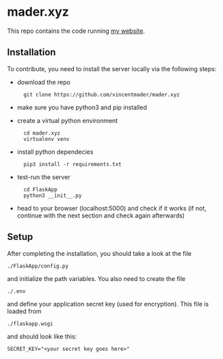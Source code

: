 # mader.xyz

This repo contains the code running [my website](http://mader.xyz).

## Installation

To contribute, you need to install the server locally via the following steps:

- download the repo

        git clone https://github.com/vincentmader/mader.xyz

- make sure you have python3 and pip installed

- create a virtual python environment 

        cd mader.xyz
        virtualenv venv

- install python dependecies

        pip3 install -r requirements.txt

- test-run the server

        cd FlaskApp
        python3 __init__.py

- head to your browser (localhost:5000) and check if it works
  (if not, continue with the next section and check again afterwards)

## Setup

After completing the installation, you should take a look at the file

    ./FlaskApp/config.py
    
and initialize the path variables. You also need to create the file

    ./.env

and define your application secret key (used for encryption). 
This file is loaded from 

    ./flaskapp.wsgi

and should look like this:

    SECRET_KEY="<your secret key goes here>"
    
